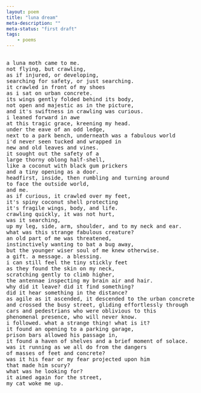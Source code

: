 ```yaml
---
layout: poem
title: "luna dream"
meta-description: ""
meta-status: "first draft"
tags: 
    - poems
---
```

<pre class="stanza">

a luna moth came to me.
not flying, but crawling,
as if injured, or developing,
searching for safety, or just searching.
it crawled in front of my shoes
as i sat on urban concrete.
its wings gently folded behind its body,
not open and majestic as in the picture, 
and it's swiftness in crawling was curious.
i leaned forward in awe 
at this tragic grace, kreening my head.
under the eave of an odd ledge, 
next to a park bench, underneath was a fabulous world
i'd never seen tucked and wrapped in 
new and old leaves and vines.
it sought out the safety of a 
large thorny oblong half-shell,
like a coconut with black gum prickers 
and a tiny opening as a door.
headfirst, inside, then rumbling and turning around 
to face the outside world,
and me.
as if curious, it crawled over my feet,
it's spiny coconut shell protecting
it's fragile wings, body, and life.
crawling quickly, it was not hurt,
was it searching,
up my leg, side, arm, shoulder, and to my neck and ear.
what was this strange fabulous creature?
an old part of me was threatened, 
instinctively wanting to bat a bug away,
but the younger wiser soul of me knew otherwise.
a gift. a message. a blessing.
i can still feel the tiny stickly feet
as they found the skin on my neck,
scratching gently to climb higher,
the antennae inspecting my brain air and hair.
why did it leave? did it find something? 
did it hear something in the distance?
as agile as it ascended, it descended to the urban concrete
and crossed the busy street, gliding effortlessly through
cars and pedestrians who were oblivious to this
phenomenal presence, who will never know.
i followed. what a strange thing! what is it?
it found an opening to a parking garage,
prison bars allowed his passage in,
it found a haven of shelves and a brief moment of solace.
was it running as we all do from the dangers
of masses of feet and concrete?
was it his fear or my fear projected upon him
that made him scury?
what was he looking for?
it aimed again for the street,
my cat woke me up.


</pre>







